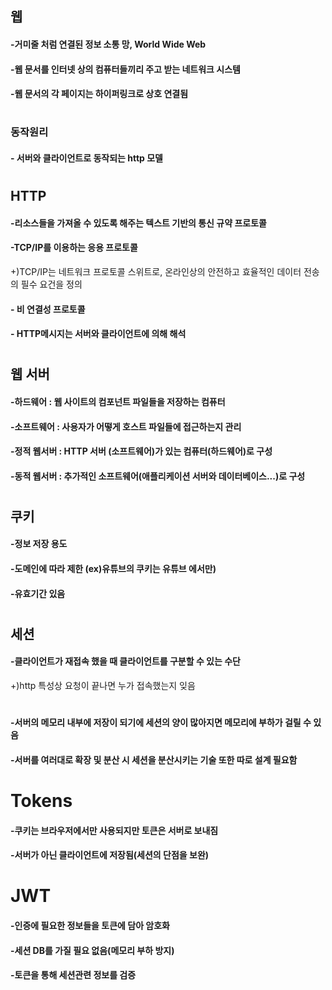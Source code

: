 
## 웹
#### -거미줄 처럼 연결된 정보 소통 망, World Wide Web
#### -웹 문서를 인터넷 상의 컴퓨터들끼리 주고 받는 네트워크 시스템
#### -웹 문서의 각 페이지는 하이퍼링크로 상호 연결됨
#
### 동작원리
#### - 서버와 클라이언트로 동작되는 http 모델
#
## HTTP
#### -리소스들을 가져올 수 있도록 해주는 텍스트 기반의 통신 규약 프로토콜
#### -TCP/IP를 이용하는 응용 프로토콜 
  +)TCP/IP는 네트워크 프로토콜 스위트로, 온라인상의 안전하고 효율적인 데이터 전송의 필수 요건을 정의
#### - 비 연결성 프로토콜
#### - HTTP메시지는 서버와 클라이언트에 의해 해석
#
## 웹 서버
#### -하드웨어 : 웹 사이트의 컴포넌트 파일들을 저장하는 컴퓨터
#### -소프트웨어 : 사용자가 어떻게 호스트 파일들에 접근하는지 관리
#### -정적 웹서버 : HTTP 서버 (소프트웨어)가 있는 컴퓨터(하드웨어)로 구성
#### -동적 웹서버 : 추가적인 소프트웨어(애플리케이션 서버와 데이터베이스...)로 구성
#
## 쿠키
#### -정보 저장 용도
#### -도메인에 따라 제한 (ex)유튜브의 쿠키는 유튜브 에서만)
#### -유효기간 있음
#
## 세션 
#### -클라이언트가 재접속 했을 때 클라이언트를 구분할 수 있는 수단
+)http 특성상 요청이 끝나면 누가 접속했는지 잊음
#
#### -서버의 메모리 내부에 저장이 되기에 세션의 양이 많아지면 메모리에 부하가 걸릴 수 있음
#### -서버를 여러대로 확장 및 분산 시 세션을 분산시키는 기술 또한 따로 설계 필요함


# Tokens
#### -쿠키는 브라우저에서만 사용되지만 토큰은 서버로 보내짐
#### -서버가 아닌 클라이언트에 저장됨(세션의 단점을 보완)
# JWT
#### -인증에 필요한 정보들을 토큰에 담아 암호화
#### -세션 DB를 가질 필요 없음(메모리 부하 방지)
#### -토큰을 통해 세션관련 정보를 검증